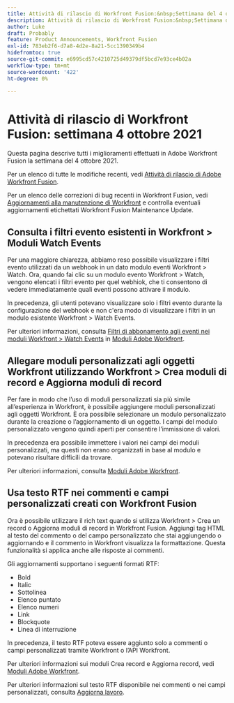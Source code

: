 ```yaml
---
title: Attività di rilascio di Workfront Fusion:&nbsp;Settimana del 4 ottobre 2021
description: Attività di rilascio di Workfront Fusion:&nbsp;Settimana del 4 ottobre 2021
author: Luke
draft: Probably
feature: Product Announcements, Workfront Fusion
exl-id: 783eb2f6-d7a8-4d2e-8a21-5cc1390349b4
hidefromtoc: true
source-git-commit: e6995cd57c4210725d49379df5bcd7e93ce4b02a
workflow-type: tm+mt
source-wordcount: '422'
ht-degree: 0%

---
```


# Attività di rilascio di Workfront Fusion: settimana 4 ottobre 2021

Questa pagina descrive tutti i miglioramenti effettuati in Adobe Workfront Fusion la settimana del 4 ottobre 2021.

Per un elenco di tutte le modifiche recenti, vedi [Attività di rilascio di Adobe Workfront Fusion](../../../product-announcements/product-releases/fusion-release-activity/fusion-release-activity.md).

Per un elenco delle correzioni di bug recenti in Workfront Fusion, vedi [Aggiornamenti alla manutenzione di Workfront](https://experienceleague.adobe.com/docs/workfront-known-issues/releases/current-updates.html) e controlla eventuali aggiornamenti etichettati Workfront Fusion Maintenance Update.

## Consulta i filtri evento esistenti in Workfront > Moduli Watch Events

Per una maggiore chiarezza, abbiamo reso possibile visualizzare i filtri evento utilizzati da un webhook in un dato modulo eventi Workfront > Watch. Ora, quando fai clic su un modulo evento Workfront > Watch, vengono elencati i filtri evento per quel webhiok, che ti consentono di vedere immediatamente quali eventi possono attivare il modulo.

In precedenza, gli utenti potevano visualizzare solo i filtri evento durante la configurazione del webhook e non c&#39;era modo di visualizzare i filtri in un modulo esistente Workfront > Watch Events.

Per ulteriori informazioni, consulta [Filtri di abbonamento agli eventi nei moduli Workfront > Watch Events](../../../workfront-fusion/apps-and-their-modules/workfront-modules.md#event) in [Moduli Adobe Workfront](../../../workfront-fusion/apps-and-their-modules/workfront-modules.md).

## Allegare moduli personalizzati agli oggetti Workfront utilizzando Workfront > Crea moduli di record e Aggiorna moduli di record

Per fare in modo che l’uso di moduli personalizzati sia più simile all’esperienza in Workfront, è possibile aggiungere moduli personalizzati agli oggetti Workfront. È ora possibile selezionare un modulo personalizzato durante la creazione o l’aggiornamento di un oggetto. I campi del modulo personalizzato vengono quindi aperti per consentire l’immissione di valori.

In precedenza era possibile immettere i valori nei campi dei moduli personalizzati, ma questi non erano organizzati in base al modulo e potevano risultare difficili da trovare.

Per ulteriori informazioni, consulta [Moduli Adobe Workfront](../../../workfront-fusion/apps-and-their-modules/workfront-modules.md).

## Usa testo RTF nei commenti e campi personalizzati creati con Workfront Fusion

Ora è possibile utilizzare il rich text quando si utilizza Workfront > Crea un record o Aggiorna moduli di record in Workfront Fusion. Aggiungi tag HTML al testo del commento o del campo personalizzato che stai aggiungendo o aggiornando e il commento in Workfront visualizza la formattazione. Questa funzionalità si applica anche alle risposte ai commenti.

Gli aggiornamenti supportano i seguenti formati RTF:

* Bold
* Italic
* Sottolinea
* Elenco puntato
* Elenco numeri
* Link
* Blockquote
* Linea di interruzione

In precedenza, il testo RTF poteva essere aggiunto solo a commenti o campi personalizzati tramite Workfront o l’API Workfront.

Per ulteriori informazioni sui moduli Crea record e Aggiorna record, vedi [Moduli Adobe Workfront](../../../workfront-fusion/apps-and-their-modules/workfront-modules.md).

Per ulteriori informazioni sul testo RTF disponibile nei commenti o nei campi personalizzati, consulta [Aggiorna lavoro](../../../workfront-basics/updating-work-items-and-viewing-updates/update-work.md).
